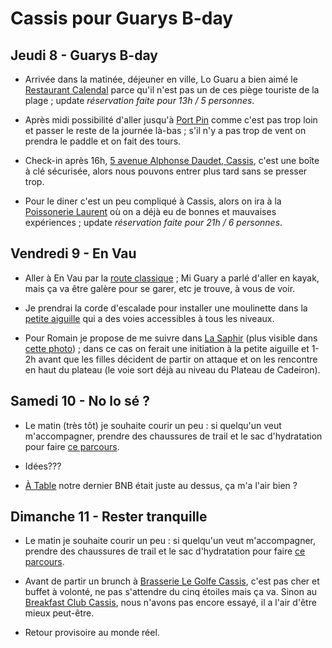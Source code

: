 # Cassis pour Guarys B-day

## Jeudi 8 - Guarys B-day

- Arrivée dans la matinée, déjeuner en ville, Lo Guaru a bien aimé le [Restaurant Calendal](https://maps.app.goo.gl/dGB1biC4Sxzy2mri6) parce qu'il n'est pas un de ces piège touriste de la plage ; update *réservation faite pour 13h / 5 personnes*.

- Après midi possibilité d'aller jusqu'à [Port Pin](https://maps.app.goo.gl/KbvS7Hwp3NFt57n87) comme c'est pas trop loin et passer le reste de la journée là-bas ; s'il n'y a pas trop de vent on prendra le paddle et on fait des tours.

- Check-in après 16h, [5 avenue Alphonse Daudet, Cassis](https://maps.app.goo.gl/FuXiPTVQBNeRNC5r5), c'est une boîte à clé sécurisée, alors nous pouvons entrer plus tard sans se presser trop.

- Pour le diner c'est un peu compliqué à Cassis, alors on ira à la [Poissonerie Laurent](https://maps.app.goo.gl/SJzs6xWwc2ed6Tff9) où on a déjà eu de bonnes et mauvaises expériences ; update *réservation faite pour 21h / 6 personnes*.

## Vendredi 9 - En Vau

- Aller à En Vau par la [route classique](https://www.komoot.com/tour/2201255838?share_token=aoC9ZXDRgbQG8v3QW0GpFRUAbg2j2Q66vWesfh8Cg4VTe0HmgW&ref=wtd) ; Mi Guary a parlé d'aller en kayak, mais ça va être galère pour se garer, etc je trouve, à vous de voir.

- Je prendrai la corde d'escalade pour installer une moulinette dans la [petite aiguille](https://www.camptocamp.org/waypoints/103609/fr/calanques-en-vau-petite-aiguille) qui a des voies accessibles à tous les niveaux.

- Pour Romain je propose de me suivre dans [La Saphir](https://www.camptocamp.org/routes/55466/fr/calanque-d-en-vau-la-saphir) (plus visible dans [cette photo](https://media.camptocamp.org/c2corg-active/1273420400_425672358BI.jpg)) ; dans ce cas on ferait une initiation à la petite aiguille et 1-2h avant que les filles décident de partir on attaque et on les rencontre en haut du plateau (le voie sort déjà au niveau du Plateau de Cadeiron).

## Samedi 10 - No lo sé ?

- Le matin (très tôt) je souhaite courir un peu : si quelqu'un veut m'accompagner, prendre des chaussures de trail et le sac d'hydratation pour faire [ce parcours](https://www.komoot.com/tour/2201296702?share_token=aZA5VKwbC7FeGCdorzWOeuONg2Ee27SlYwrqeRhIvGeisorGcW&ref=wtd).

- Idées???

- [À Table](https://maps.app.goo.gl/wEQUxUSLv5y9ByNk7) notre dernier BNB était juste au dessus, ça m'a l'air bien ?

## Dimanche 11 - Rester tranquille

- Le matin je souhaite courir un peu : si quelqu'un veut m'accompagner, prendre des chaussures de trail et le sac d'hydratation pour faire [ce parcours](https://www.komoot.com/tour/2201242800?share_token=abSPXTL2bVQ0seX6MoIxirFhpJ0Qrz7r2yNhNO0mSNvF7Mno2K&ref=wtd).

- Avant de partir un brunch à [Brasserie Le Golfe Cassis](https://maps.app.goo.gl/SJzs6xWwc2ed6Tff9), c'est pas cher et buffet à volonté, ne pas s'attendre du cinq étoiles mais ça va. Sinon au [Breakfast Club Cassis](https://maps.app.goo.gl/MZwERjUwtRFXYjo27), nous n'avons pas encore essayé, il a l'air d'être mieux peut-être.

- Retour provisoire au monde réel.

